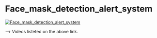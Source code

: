 # Face_mask_detection_alert_system

[![Face_mask_detection_alert_system](https://youtu.be/KvKIvymjkxw)](https://www.youtube.com/watch?v=KvKIvymjkxw)

--> Videos listeted on the above link. 
